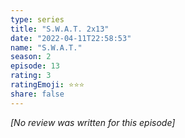 ```yaml
---
type: series
title: "S.W.A.T. 2x13"
date: "2022-04-11T22:58:53"
name: "S.W.A.T."
season: 2
episode: 13
rating: 3
ratingEmoji: ⭐️⭐️⭐️
share: false
---
```


*[No review was written for this episode]*

